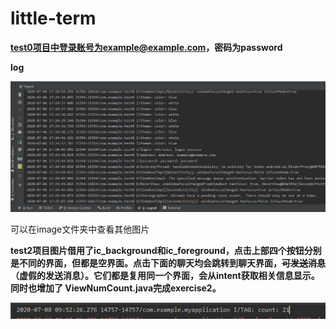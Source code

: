 # little-term

**test0项目中登录账号为example@example.com，密码为password**

**log**

![hw1_3](image/hw1/hw1_3.png)

可以在image文件夹中查看其他图片



**test2项目图片借用了ic_background和ic_foreground，点击上部四个按钮分别是不同的界面，但都是空界面。点击下面的聊天均会跳转到聊天界面，~~可发送消息~~（虚假的发送消息）。它们都是复用同一个界面，会从intent获取相关信息显示。同时也增加了 ViewNumCount.java完成exercise2。**

![hw2_3](image/hw2/hw2_3.PNG)